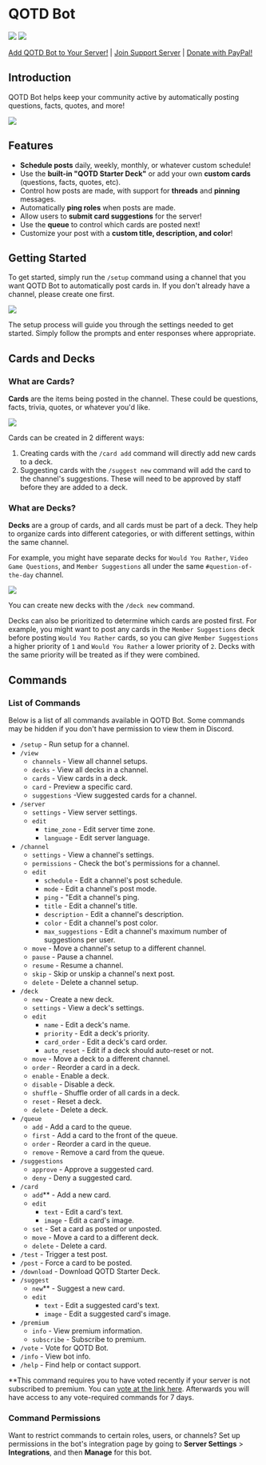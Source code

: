 # QOTD Bot

![](https://top.gg/api/widget/status/713586207119900693.svg?noavatar=true) ![](https://top.gg/api/widget/servers/713586207119900693.svg?noavatar=true)

[Add QOTD Bot to Your Server!](https://discord.com/oauth2/authorize?client_id=713586207119900693&scope=bot%20applications.commands&permissions=326418033664) | [Join Support Server](https://discord.gg/JdeZ5PF) | [Donate with PayPal!](https://www.paypal.com/cgi-bin/webscr?cmd=_donations&business=EW389DYYSS4FC)

## Introduction

QOTD Bot helps keep your community active by automatically posting questions, facts, quotes, and more!

![](https://i.imgur.com/RioP1qK.png)

## Features

-   **Schedule posts** daily, weekly, monthly, or whatever custom schedule!
-   Use the **built-in "QOTD Starter Deck"** or add your own **custom cards** (questions, facts, quotes, etc).
-   Control how posts are made, with support for **threads** and **pinning** messages.
-   Automatically **ping roles** when posts are made.
-   Allow users to **submit card suggestions** for the server!
-   Use the **queue** to control which cards are posted next!
-   Customize your post with a **custom title, description, and color**!

## Getting Started

To get started, simply run the `/setup` command using a channel that you want QOTD Bot to automatically post cards in. If you don't already have a channel, please create one first.

![](https://i.imgur.com/8kuXTX9.png)

The setup process will guide you through the settings needed to get started. Simply follow the prompts and enter responses where appropriate.

## Cards and Decks

### What are Cards?

**Cards** are the items being posted in the channel. These could be questions, facts, trivia, quotes, or whatever you'd like.

![](https://i.imgur.com/YBxyUeE.png)

Cards can be created in 2 different ways:

1. Creating cards with the `/card add` command will directly add new cards to a deck.
2. Suggesting cards with the `/suggest new` command will add the card to the channel's suggestions. These will need to be approved by staff before they are added to a deck.

### What are Decks?

**Decks** are a group of cards, and all cards must be part of a deck. They help to organize cards into different categories, or with different settings, within the same channel.

For example, you might have separate decks for `Would You Rather`, `Video Game Questions`, and `Member Suggestions` all under the same `#question-of-the-day` channel.

![](https://i.imgur.com/FKwt1Yr.png)

You can create new decks with the `/deck new` command.

Decks can also be prioritized to determine which cards are posted first. For example, you might want to post any cards in the `Member Suggestions` deck before posting `Would You Rather` cards, so you can give `Member Suggestions` a higher priority of `1` and `Would You Rather` a lower priority of `2`. Decks with the same priority will be treated as if they were combined.

## Commands

### List of Commands

Below is a list of all commands available in QOTD Bot. Some commands may be hidden if you don't have permission to view them in Discord.

-   `/setup` - Run setup for a channel.
-   `/view`
    -   `channels` - View all channel setups.
    -   `decks` - View all decks in a channel.
    -   `cards` - View cards in a deck.
    -   `card` - Preview a specific card.
    -   `suggestions` -View suggested cards for a channel.
-   `/server`
    -   `settings` - View server settings.
    -   `edit`
        -   `time_zone` - Edit server time zone.
        -   `language` - Edit server language.
-   `/channel`
    -   `settings` - View a channel's settings.
    -   `permissions` - Check the bot's permissions for a channel.
    -   `edit`
        -   `schedule` - Edit a channel's post schedule.
        -   `mode` - Edit a channel's post mode.
        -   `ping` - "Edit a channel's ping.
        -   `title` - Edit a channel's title.
        -   `description` - Edit a channel's description.
        -   `color` - Edit a channel's post color.
        -   `max_suggestions` - Edit a channel's maximum number of suggestions per user.
    -   `move` - Move a channel's setup to a different channel.
    -   `pause` - Pause a channel.
    -   `resume` - Resume a channel.
    -   `skip` - Skip or unskip a channel's next post.
    -   `delete` - Delete a channel setup.
-   `/deck`
    -   `new` - Create a new deck.
    -   `settings` - View a deck's settings.
    -   `edit`
        -   `name` - Edit a deck's name.
        -   `priority` - Edit a deck's priority.
        -   `card_order` - Edit a deck's card order.
        -   `auto_reset` - Edit if a deck should auto-reset or not.
    -   `move` - Move a deck to a different channel.
    -   `order` - Reorder a card in a deck.
    -   `enable` - Enable a deck.
    -   `disable` - Disable a deck.
    -   `shuffle` - Shuffle order of all cards in a deck.
    -   `reset` - Reset a deck.
    -   `delete` - Delete a deck.
-   `/queue`
    -   `add` - Add a card to the queue.
    -   `first` - Add a card to the front of the queue.
    -   `order` - Reorder a card in the queue.
    -   `remove` - Remove a card from the queue.
-   `/suggestions`
    -   `approve` - Approve a suggested card.
    -   `deny` - Deny a suggested card.
-   `/card`
    -   `add`\*\* - Add a new card.
    -   `edit`
        -   `text` - Edit a card's text.
        -   `image` - Edit a card's image.
    -   `set` - Set a card as posted or unposted.
    -   `move` - Move a card to a different deck.
    -   `delete` - Delete a card.
-   `/test` - Trigger a test post.
-   `/post` - Force a card to be posted.
-   `/download` - Download QOTD Starter Deck.
-   `/suggest`
    -   `new`\*\* - Suggest a new card.
    -   `edit`
        -   `text` - Edit a suggested card's text.
        -   `image` - Edit a suggested card's image.
-   `/premium`
    -   `info` - View premium information.
    -   `subscribe` - Subscribe to premium.
-   `/vote` - Vote for QOTD Bot.
-   `/info` - View bot info.
-   `/help` - Find help or contact support.

\*\*This command requires you to have voted recently if your server is not subscribed to premium. You can [vote at the link here](https://top.gg/bot/713586207119900693/vote). Afterwards you will have access to any vote-required commands for 7 days.

### Command Permissions

Want to restrict commands to certain roles, users, or channels? Set up permissions in the bot's integration page by going to **Server Settings** > **Integrations**, and then **Manage** for this bot.
